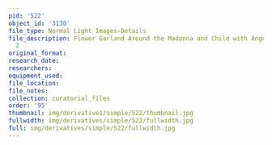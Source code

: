 ```yaml
---
pid: '522'
object_id: '3130'
file_type: Normal Light Images›Details
file_description: Flower Garland Around the Madonna and Child with Angels - Detail
  2
original_format:
research_date:
researchers:
equipment_used:
file_location:
file_notes:
collection: curatorial_files
order: '95'
thumbnail: img/derivatives/simple/522/thumbnail.jpg
fullwidth: img/derivatives/simple/522/fullwidth.jpg
full: img/derivatives/simple/522/fullwidth.jpg
---
```

